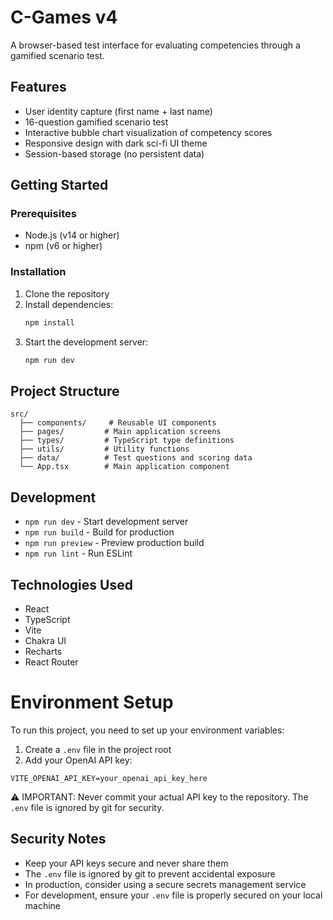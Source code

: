 # C-Games v4

A browser-based test interface for evaluating competencies through a gamified scenario test.

## Features

- User identity capture (first name + last name)
- 16-question gamified scenario test
- Interactive bubble chart visualization of competency scores
- Responsive design with dark sci-fi UI theme
- Session-based storage (no persistent data)

## Getting Started

### Prerequisites

- Node.js (v14 or higher)
- npm (v6 or higher)

### Installation

1. Clone the repository
2. Install dependencies:
   ```bash
   npm install
   ```
3. Start the development server:
   ```bash
   npm run dev
   ```

## Project Structure

```
src/
  ├── components/     # Reusable UI components
  ├── pages/         # Main application screens
  ├── types/         # TypeScript type definitions
  ├── utils/         # Utility functions
  ├── data/          # Test questions and scoring data
  └── App.tsx        # Main application component
```

## Development

- `npm run dev` - Start development server
- `npm run build` - Build for production
- `npm run preview` - Preview production build
- `npm run lint` - Run ESLint

## Technologies Used

- React
- TypeScript
- Vite
- Chakra UI
- Recharts
- React Router

# Environment Setup

To run this project, you need to set up your environment variables:

1. Create a `.env` file in the project root
2. Add your OpenAI API key:
```
VITE_OPENAI_API_KEY=your_openai_api_key_here
```

⚠️ IMPORTANT: Never commit your actual API key to the repository. The `.env` file is ignored by git for security.

## Security Notes

- Keep your API keys secure and never share them
- The `.env` file is ignored by git to prevent accidental exposure
- In production, consider using a secure secrets management service
- For development, ensure your `.env` file is properly secured on your local machine
